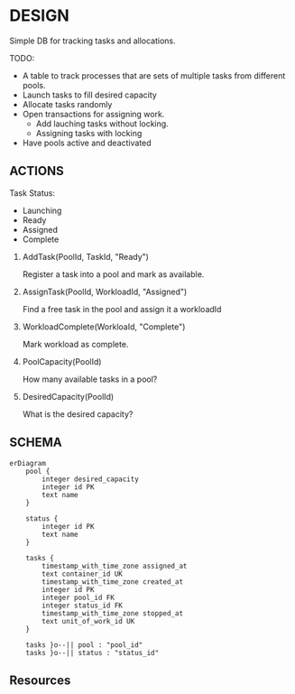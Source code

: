 # DESIGN

Simple DB for tracking tasks and allocations.  

TODO:

* A table to track processes that are sets of multiple tasks from different pools.
* Launch tasks to fill desired capacity
* Allocate tasks randomly
* Open transactions for assigning work.
  * Add lauching tasks without locking.
  * Assigning tasks with locking
* Have pools active and deactivated

## ACTIONS

Task Status:

* Launching
* Ready
* Assigned
* Complete

1. AddTask(PoolId, TaskId, "Ready")

   Register a task into a pool and mark as available.

2. AssignTask(PoolId, WorkloadId, "Assigned")

   Find a free task in the pool and assign it a workloadId

3. WorkloadComplete(WorkloaId, "Complete")

   Mark workload as complete.

4. PoolCapacity(PoolId)

   How many available tasks in a pool?

5. DesiredCapacity(PoolId)

   What is the desired capacity?

## SCHEMA

```mermaid
erDiagram
    pool {
        integer desired_capacity 
        integer id PK 
        text name 
    }

    status {
        integer id PK 
        text name 
    }

    tasks {
        timestamp_with_time_zone assigned_at 
        text container_id UK 
        timestamp_with_time_zone created_at 
        integer id PK 
        integer pool_id FK 
        integer status_id FK 
        timestamp_with_time_zone stopped_at 
        text unit_of_work_id UK 
    }

    tasks }o--|| pool : "pool_id"
    tasks }o--|| status : "status_id"
```

## Resources
